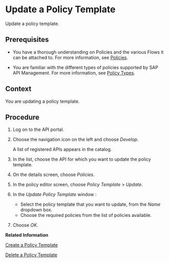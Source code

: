 <!-- loio269442f98bc343eb8d4deb09f87a0680 -->

# Update a Policy Template

Update a policy template.



<a name="loio269442f98bc343eb8d4deb09f87a0680__prereq_k3n_xsq_xy"/>

## Prerequisites

-   You have a thorough understanding on Policies and the various Flows it can be attached to. For more information, see [Policies](policies-7e4f3e5.md).

-   You are familiar with the different types of policies supported by SAP API Management. For more information, see [Policy Types](policy-types-c918e28.md).




<a name="loio269442f98bc343eb8d4deb09f87a0680__context_l3n_xsq_xy"/>

## Context

You are updating a policy template.



<a name="loio269442f98bc343eb8d4deb09f87a0680__steps_m3n_xsq_xy"/>

## Procedure

1.  Log on to the API portal.

2.  Choose the navigation icon on the left and choose *Develop*.

    A list of registered APIs appears in the catalog.

3.  In the list, choose the API for which you want to update the policy template.

4.  On the details screen, choose *Policies*.

5.  In the policy editor screen, choose *Policy Template* \> *Update*.

6.  In the *Update Policy Template* window :

    -   Select the policy template that you want to update, from the *Name* dropdown box.
    -   Choose the required policies from the list of policies available.

7.  Choose *OK*.


**Related Information**  


[Create a Policy Template](create-a-policy-template-c5d1872.md "Create a policy template add it to an API proxy.")

[Delete a Policy Template](delete-a-policy-template-f8b3c9b.md "Delete a policy template.")

